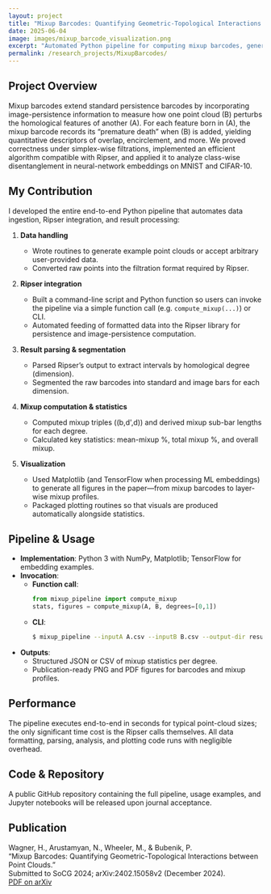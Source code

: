 ```yaml
---
layout: project
title: "Mixup Barcodes: Quantifying Geometric-Topological Interactions between Point Clouds"
date: 2025-06-04
image: images/mixup_barcode_visualization.png
excerpt: "Automated Python pipeline for computing mixup barcodes, generating topological statistics, and visualizations of point-cloud interactions."
permalink: /research_projects/MixupBarcodes/
---
```


## Project Overview

Mixup barcodes extend standard persistence barcodes by incorporating image-persistence information to measure how one point cloud \(B\) perturbs the homological features of another \(A\).  For each feature born in \(A\), the mixup barcode records its “premature death” when \(B\) is added, yielding quantitative descriptors of overlap, encirclement, and more.  We proved correctness under simplex-wise filtrations, implemented an efficient algorithm compatible with Ripser, and applied it to analyze class-wise disentanglement in neural-network embeddings on MNIST and CIFAR-10.

## My Contribution

I developed the entire end-to-end Python pipeline that automates data ingestion, Ripser integration, and result processing:

1. **Data handling**  
   - Wrote routines to generate example point clouds or accept arbitrary user-provided data.  
   - Converted raw points into the filtration format required by Ripser.

2. **Ripser integration**  
   - Built a command-line script and Python function so users can invoke the pipeline via a simple function call (e.g. `compute_mixup(...)`) or CLI.  
   - Automated feeding of formatted data into the Ripser library for persistence and image-persistence computation.

3. **Result parsing & segmentation**  
   - Parsed Ripser’s output to extract intervals by homological degree (dimension).  
   - Segmented the raw barcodes into standard and image bars for each dimension.

4. **Mixup computation & statistics**  
   - Computed mixup triples \((b,d',d)\) and derived mixup sub-bar lengths for each degree.  
   - Calculated key statistics: mean-mixup %, total mixup %, and overall mixup.

5. **Visualization**  
   - Used Matplotlib (and TensorFlow when processing ML embeddings) to generate all figures in the paper—from mixup barcodes to layer-wise mixup profiles.  
   - Packaged plotting routines so that visuals are produced automatically alongside statistics.

## Pipeline & Usage

- **Implementation**: Python 3 with NumPy, Matplotlib; TensorFlow for embedding examples.  
- **Invocation**:  
  - **Function call**:  
    ```python
    from mixup_pipeline import compute_mixup
    stats, figures = compute_mixup(A, B, degrees=[0,1])
    ```  
  - **CLI**:  
    ```bash
    $ mixup_pipeline --inputA A.csv --inputB B.csv --output-dir results/
    ```  
- **Outputs**:  
  - Structured JSON or CSV of mixup statistics per degree.  
  - Publication-ready PNG and PDF figures for barcodes and mixup profiles.

## Performance

The pipeline executes end-to-end in seconds for typical point-cloud sizes; the only significant time cost is the Ripser calls themselves.  All data formatting, parsing, analysis, and plotting code runs with negligible overhead.

## Code & Repository

A public GitHub repository containing the full pipeline, usage examples, and Jupyter notebooks will be released upon journal acceptance.

## Publication

Wagner, H., Arustamyan, N., Wheeler, M., & Bubenik, P.  
“Mixup Barcodes: Quantifying Geometric-Topological Interactions between Point Clouds.”  
Submitted to SoCG 2024; arXiv:2402.15058v2 (December 2024).  
[PDF on arXiv](https://arxiv.org/abs/2402.15058v2)
